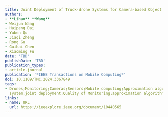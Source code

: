 ```yaml
---
title: Joint Deployment of Truck-drone Systems for Camera-based Object Monitoring
authors:
- **Lihao** **Wang**
- Weijun Wang
- Haipeng Dai
- Yuben Qu
- Jiaqi Zheng
- Rong Gu
- Guihai Chen
- Xiaoming Fu
date: 'TBD'
publishDate: 'TBD'
publication_types:
- article-journal
publication: '*IEEE Transactions on Mobile Computing*'
doi: 10.1109/TMC.2024.3367849
tags:
- Drones;Monitoring;Cameras;Sensors;Mobile computing;Approximation algorithms;Truck-drone
  system;joint deployment;Quality of Monitoring;approximation algorithm
links:
- name: URL
  url: https://ieeexplore.ieee.org/document/10440565
---
```

